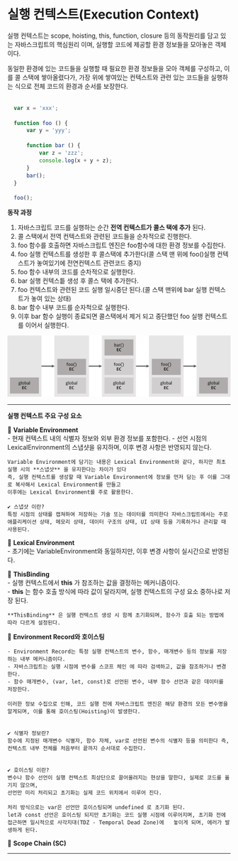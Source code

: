 # 실행 컨텍스트(Execution Context)  
  실행 컨텍스트는 scope, hoisting, this, function, closure 등의 동작원리를 담고 있는 자바스크립트의 핵심원리 이며, 실행할 코드에   제공할 환경 정보들을 모아놓은 객체이다.    

  동일한 환경에 있는 코드들을 실행할 때 필요한 환경 정보들을 모아 객체를 구성하고, 이를 콜 스택에 쌓아올렸다가, 가장 위에 쌓여있는 컨텍스트와 관련   있는 코드들을 실행하는 식으로 전체 코드의 환경과 순서를 보장한다.  

  ```javascript
     
    var x = 'xxx';

    function foo () {
        var y = 'yyy';

        function bar () {
            var z = 'zzz';
            console.log(x + y + z);
        }
        bar();
    } 

    foo(); 

  ```   

  **동작 과정**

  1. 자바스크립트 코드를 실행하는 순간 **전역 컨텍스트가 콜스 택에 추가** 된다.  
  2. 콜 스택에서 전역 컨텍스트와 관련된 코드들을 순차적으로 진행한다.  
  3. foo 함수를 호출하면 자바스크립트 엔진은 foo함수에 대한 환경 정보를 수집한다.  
  4. foo 실행 컨텍스트를 생성한 후 콜스택에 추가한다(콜 스택 맨 위에 foo()실행 컨텍스트가 놓여있기에 전연컨텍스트 관련코드 중지)  
  5. foo 함수 내부의 코드를 순차적으로 실행한다.  
  6. bar 실행 컨텍스틑 생성 후 콜스 택에 추가한다.  
  7. foo 컨텍스트와 관련된 코드 실행 일시중단 된다.(콜 스택 맨위에 bar 실행 컨텍스트가 놓여 있는 상태)   
  8. bar 함수 내부 코드를 순자척으로 실행한다.  
  9. 이후 bar 함수 실행이 종료되면 콜스택에서 제거 되고 중단했던 foo 실행 컨텍스트를 이어서 실행한다.  
  

  <img src="/study\assets\execution-context.png" />


  ---


  **실행 컨텍스트 주요 구성 요소**    

  📌 **Variable Environment**   
    - 현재 컨텍스트 내의 식별자 정보와 외부 환경 정보를 포함한다.
    - 선언 시점의 LexicalEnvironment의 스냅샷을 유지하며, 이후 변경 사항은 반영되지 않는다.

    Variable Environment에 담기는 내용은 Lexical Environment와 같다, 하지만 최초 실행 시의 **스냅샷** 을 유지한다는 차이가 있다    
    즉, 실행 컨텍스트를 생성할 때 Variable Environment에 정보를 먼저 담는 후 이를 그대로 복사해서 Lexical Environment를 만들고    
    이후에는 Lexical Environment를 주로 활용한다.  

    ✔ 스냅샷 이란?
    특정 시점의 상태를 캡쳐하여 저장하는 기술 또는 데이터를 의미한다 자바스크립트에서는 주로 애플리케이션 상태, 메모리 상태, 데이터 구조의 상태, UI 상태 등을 기록하거나 관리할 때 사용된다.  


  📌 **Lexical Environment**  
    - 초기에는 VariableEnvironment와 동일하지만, 이후 변경 사항이 실시간으로 반영된다.


  📌 **ThisBinding**  
    - 실행 컨텍스트에서 **this** 가 참조하는 값을 결정하는 메커니즘이다.  
    - **this** 는 함수 호출 방식에 따라 값이 달라지며, 실행 컨텍스트의 구성 요소 중하나로 저장 된다.  

    **ThisBinding** 은 실행 컨텍스트 생성 시 함께 초기화되며, 함수가 호출 되는 방법에 따라 다르게 설정된다.  


  📌 **Environment Record와 호이스팅**   
  
    - Environment Record는 특정 실행 컨텍스트의 변수, 함수, 매개변수 등의 정보를 저장하는 내부 메커니즘이다.   
    - 자바스크립트는 실행 시점에 변수를 스코프 체인 에 따라 검색하고, 값을 참조하거나 변경한다.  
    - 함수 매개변수, (var, let, const)로 선언된 변수, 내부 함수 선언과 같은 데이터를 저장한다.

    이러한 정보 수집으로 인해, 코드 실행 전에 자바스크립트 엔진은 해당 환경의 모든 변수명을 알게되며, 이를 통해 호이스팅(Hoisting)이 발생한다.  

    
    ✔ 식별자 정보란?
    함수에 지정된 매개변수 식별자, 함수 자체, var로 선언된 변수의 식별자 등을 의미한다 즉, 컨텍스트 내부 전체를 처음부터 끝까지 순서대로 수집한다.  


    ✔ 호이스팅 이란?
    변수나 함수 선언이 실행 컨텍스트 최상단으로 끌어올려지는 현상을 말한다, 실제로 코드를 옮기지 않으며,   
    선언만 미리 처리되고 초기화는 실제 코드 위치에서 이루어 진다.   

    처리 방식으로는 var은 선언만 호이스팅되며 undefined 로 초기화 된다.  
    let과 const 선언은 호이스팅 되지만 초기화는 코드 실행 시점에 이루어지며, 초기화 전에 접근하면 일시적으로 사각지대(TDZ - Temporal Dead Zone)에   놓이게 되며, 에러가 발생하게 된다.  


  📌 **Scope Chain (SC)**     
    

  ---












